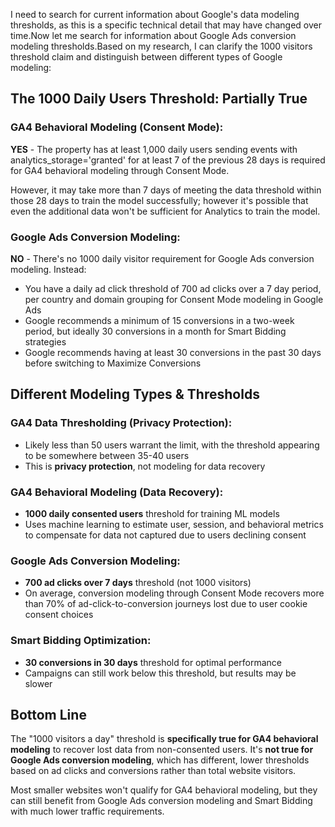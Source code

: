 I need to search for current information about Google's data modeling thresholds, as this is a specific technical detail that may have changed over time.Now let me search for information about Google Ads conversion modeling thresholds.Based on my research, I can clarify the 1000 visitors threshold claim and distinguish between different types of Google modeling:

## The 1000 Daily Users Threshold: **Partially True**

### **GA4 Behavioral Modeling (Consent Mode):**
**YES** - The property has at least 1,000 daily users sending events with analytics_storage='granted' for at least 7 of the previous 28 days is required for GA4 behavioral modeling through Consent Mode.

However, it may take more than 7 days of meeting the data threshold within those 28 days to train the model successfully; however it's possible that even the additional data won't be sufficient for Analytics to train the model.

### **Google Ads Conversion Modeling:**
**NO** - There's no 1000 daily visitor requirement for Google Ads conversion modeling. Instead:

- You have a daily ad click threshold of 700 ad clicks over a 7 day period, per country and domain grouping for Consent Mode modeling in Google Ads
- Google recommends a minimum of 15 conversions in a two-week period, but ideally 30 conversions in a month for Smart Bidding strategies
- Google recommends having at least 30 conversions in the past 30 days before switching to Maximize Conversions

## Different Modeling Types & Thresholds

### **GA4 Data Thresholding (Privacy Protection):**
- Likely less than 50 users warrant the limit, with the threshold appearing to be somewhere between 35-40 users
- This is **privacy protection**, not modeling for data recovery

### **GA4 Behavioral Modeling (Data Recovery):**
- **1000 daily consented users** threshold for training ML models
- Uses machine learning to estimate user, session, and behavioral metrics to compensate for data not captured due to users declining consent

### **Google Ads Conversion Modeling:**
- **700 ad clicks over 7 days** threshold (not 1000 visitors)
- On average, conversion modeling through Consent Mode recovers more than 70% of ad-click-to-conversion journeys lost due to user cookie consent choices

### **Smart Bidding Optimization:**
- **30 conversions in 30 days** threshold for optimal performance
- Campaigns can still work below this threshold, but results may be slower

## Bottom Line

The "1000 visitors a day" threshold is **specifically true for GA4 behavioral modeling** to recover lost data from non-consented users. It's **not true for Google Ads conversion modeling**, which has different, lower thresholds based on ad clicks and conversions rather than total website visitors.

Most smaller websites won't qualify for GA4 behavioral modeling, but they can still benefit from Google Ads conversion modeling and Smart Bidding with much lower traffic requirements.